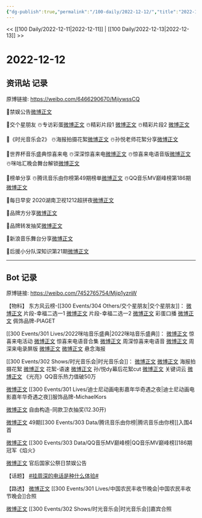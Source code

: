 ```yaml
---
{"dg-publish":true,"permalink":"/100-daily/2022-12-12/","title":"2022-12-12"}
---
```



<< [[100 Daily/2022-12-11\|2022-12-11]] | [[100 Daily/2022-12-13\|2022-12-13]] >>

# 2022-12-12

## 资讯站 记录

原博链接: https://weibo.com/6466290670/MjiywssCQ

👏禁娱公告[微博正文](https://m.weibo.cn/6466290670/4845948691552432)

🌟交个星朋友
☃️专访彩蛋[微博正文](https://m.weibo.cn/6466290670/4845811014049322)
☃️精彩片段1 [微博正文](https://m.weibo.cn/6466290670/4845824314180867)
☃️精彩片段2 [微博正文](https://m.weibo.cn/6466290670/4845843373359420)

🌟《时光音乐会2》
☃️海报拍摄花絮[微博正文](https://m.weibo.cn/6466290670/4845953226640744)
☃️孙悦老师花絮分享[微博正文](https://m.weibo.cn/6466290670/4845944032465084)

🌟世界杯音乐盛典惊喜来电
☃️深深惊喜来电[微博正文](https://m.weibo.cn/6466290670/4845878101940538)
☃️惊喜来电语音版[微博正文](https://m.weibo.cn/6466290670/4845896917062189)
☃️咪咕汇晚会舞台解锁[微博正文](https://m.weibo.cn/6466290670/4845897374763378)

🌟榜单分享
☃️腾讯音乐由你榜第49期榜单[微博正文](https://m.weibo.cn/6466290670/4845844258097544)
☃️QQ音乐MV巅峰榜第186期[微博正文](https://m.weibo.cn/6466290670/4845945000300885)

🌟每日早安
2020湖南卫视1212超拼夜[微博正文](https://m.weibo.cn/6466290670/4845759948395816)

🌟品牌方分享[微博正文](https://m.weibo.cn/6466290670/4845880668852909)

🌟品牌转发抽奖[微博正文](https://m.weibo.cn/6466290670/4845994053994050)

🌟新浪音乐舞台分享[微博正文](https://m.weibo.cn/6466290670/4845912062428253)

🌟后援小分队深知识第21期[微博正文](https://m.weibo.cn/6466290670/4845944275738627)

---
## Bot 记录

原博链接: https://weibo.com/7452765754/Mjip1yznW

【物料】
东方风云榜-[[300 Events/304 Others/交个星朋友\|交个星朋友]]：
[微博正文](https://m.weibo.cn/7779932378/4845822610768154) 片段-幸福二选一1
[微博正文](https://m.weibo.cn/7779932378/4845830157373492) 片段-幸福二选一2
[微博正文](https://m.weibo.cn/7779932378/4845807508129213) 彩蛋口播
[微博正文](https://m.weibo.cn/2043491874/4845856450415393) 佩饰品牌-PIAGET

[[300 Events/301 Lives/2022咪咕音乐盛典\|2022咪咕音乐盛典]]：
[微博正文](https://m.weibo.cn/1867028705/4845790088140173) 惊喜来电活动
[微博正文](https://m.weibo.cn/1867028705/4845798334144012) 惊喜来电语音合集
[微博正文](https://m.weibo.cn/7012740989/4845874855283631) 周深惊喜来电语音
[微博正文](https://m.weibo.cn/7012740989/4845874855283631) 周深来电录屏版
[微博正文](https://m.weibo.cn/1867028705/4845877966933972) [微博正文](https://m.weibo.cn/7441318559/4845879237809912) 悬念海报

[[300 Events/302 Shows/时光音乐会\|时光音乐会]]：
[微博正文](https://m.weibo.cn/2830524770/4845951317706694) [微博正文](https://m.weibo.cn/5062816923/4845948688145120) 海报拍摄花絮
[微博正文](https://m.weibo.cn/1878335471/4844874597407553) 花絮-语速
[微博正文](https://m.weibo.cn/6466290670/4845944032465084) 孙/悦dy幕后花絮cut
[微博正文](https://m.weibo.cn/1746580461/4845211380090644) 关键词云
[微博正文](https://m.weibo.cn/2169129705/4845886771825460) 《光亮》QQ音乐热力值破50万

[微博正文](https://m.weibo.cn/2497052030/4845943402269932) [[300 Events/301 Lives/迪士尼动画电影嘉年华奇遇之夜\|迪士尼动画电影嘉年华奇遇之夜]]服饰品牌-MichaelKors

[微博正文](https://m.weibo.cn/6036831700/4845824486146663) 自由构造-同款卫衣抽奖(12.30开)

[微博正文](https://m.weibo.cn/6733257358/4845832874755313) 49期[[300 Events/303 Data/腾讯音乐由你榜\|腾讯音乐由你榜]]入围4首

[微博正文](https://m.weibo.cn/2169129705/4845920749101408) [[300 Events/303 Data/QQ音乐MV巅峰榜\|QQ音乐MV巅峰榜]]186期冠军《焰火》

[微博正文](https://m.weibo.cn/5248300719/4845946485087779) 官后国家公祭日禁娱公告

【话题】
[#挂周深的电话是种什么体验#](https://s.weibo.com/weibo?q=%23%E6%8C%82%E5%91%A8%E6%B7%B1%E7%9A%84%E7%94%B5%E8%AF%9D%E6%98%AF%E7%A7%8D%E4%BB%80%E4%B9%88%E4%BD%93%E9%AA%8C%23)

【路透】
[微博正文](https://m.weibo.cn/2424752442/4845962595927861) [[300 Events/301 Lives/中国农民丰收节晚会\|中国农民丰收节晚会]]合照

[微博正文](https://m.weibo.cn/6335258436/4845990370353808) [[300 Events/302 Shows/时光音乐会\|时光音乐会]]嘉宾合照

